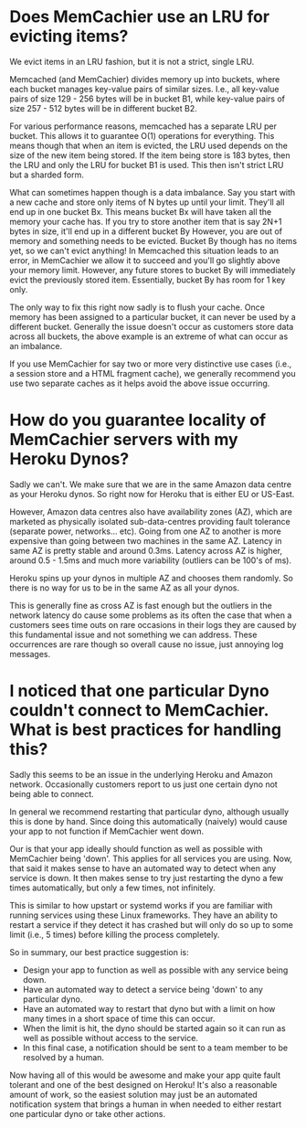 # Does MemCachier use an LRU for evicting items?

We evict items in an LRU fashion, but it is not a strict, single LRU.

Memcached (and MemCachier) divides memory up into buckets, where each
bucket manages key-value pairs of similar sizes. I.e., all key-value
pairs of size 129 - 256 bytes will be in bucket B1, while key-value
pairs of size 257 - 512 bytes will be in different bucket B2.

For various performance reasons, memcached has a separate LRU per
bucket. This allows it to guarantee O(1) operations for everything.
This means though that when an item is evicted, the LRU used depends
on the size of the new item being stored. If the item being store is
183 bytes, then the LRU and only the LRU for bucket B1 is used. This
then isn't strict LRU but a sharded form.

What can sometimes happen though is a data imbalance. Say you start
with a new cache and store only items of N bytes up until your limit.
They'll all end up in one bucket Bx. This means bucket Bx will have
taken all the memory your cache has. If you try to store another item
that is say 2N+1 bytes in size, it'll end up in a different bucket By
However, you are out of memory and something needs to be evicted.
Bucket By though has no items yet, so we can't evict anything! In
Memcached this situation leads to an error, in MemCachier we allow it
to succeed and you'll go slightly above your memory limit. However,
any future stores to bucket By will immediately evict the previously
stored item. Essentially, bucket By has room for 1 key only.

The only way to fix this right now sadly is to flush your cache. Once
memory has been assigned to a particular bucket, it can never be used
by a different bucket. Generally the issue doesn't occur as customers
store data across all buckets, the above example is an extreme of what
can occur as an imbalance.

If you use MemCachier for say two or more very distinctive use cases
(i.e., a session store and a HTML fragment cache), we generally
recommend you use two separate caches as it helps avoid the above
issue occurring.

# How do you guarantee locality of MemCachier servers with my Heroku Dynos?

Sadly we can't. We make sure that we are in the same Amazon data
centre as your Heroku dynos. So right now for Heroku that is either EU
or US-East.

However, Amazon data centres also have availability zones (AZ), which
are marketed as physically isolated sub-data-centres providing fault
tolerance (separate power, networks... etc). Going from one AZ to
another is more expensive than going between two machines in the same
AZ. Latency in same AZ is pretty stable and around 0.3ms. Latency
across AZ is higher, around 0.5 - 1.5ms and much more variability
(outliers can be 100's of ms).

Heroku spins up your dynos in multiple AZ and chooses them randomly.
So there is no way for us to be in the same AZ as all your dynos.

This is generally fine as cross AZ is fast enough but the outliers in
the network latency do cause some problems as its often the case that
when a customers sees time outs on rare occasions in their logs they
are caused by this fundamental issue and not something we can address.
These occurrences are rare though so overall cause no issue, just
annoying log messages.

# I noticed that one particular Dyno couldn't connect to MemCachier. What is best practices for handling this?

Sadly this seems to be an issue in the underlying Heroku and Amazon
network. Occasionally customers report to us just one certain dyno
not being able to connect.

In general we recommend restarting that particular dyno, although
usually this is done by hand. Since doing this automatically (naively)
would cause your app to not function if MemCachier went down.

Our is that your app ideally should function as well as possible with
MemCachier being 'down'. This applies for all services you are using.
Now, that said it makes sense to have an automated way to detect when
any service is down. It then makes sense to try just restarting the
dyno a few times automatically, but only a few times, not infinitely.

This is similar to how upstart or systemd works if you are familiar
with running services using these Linux frameworks. They have an
ability to restart a service if they detect it has crashed but will
only do so up to some limit (i.e., 5 times) before killing the process
completely.

So in summary, our best practice suggestion is:
* Design your app to function as well as possible with any service
  being down.
* Have an automated way to detect a service being 'down' to any
  particular dyno.
* Have an automated way to restart that dyno but with a limit on how
  many times in a short space of time this can occur.
* When the limit is hit, the dyno should be started again so it can
  run as well as possible without access to the service.
* In this final case, a notification should be sent to a team member
  to be resolved by a human.

Now having all of this would be awesome and make your app quite fault
tolerant and one of the best designed on Heroku! It's also a
reasonable amount of work, so the easiest solution may just be an
automated notification system that brings a human in when needed to
either restart one particular dyno or take other actions.

